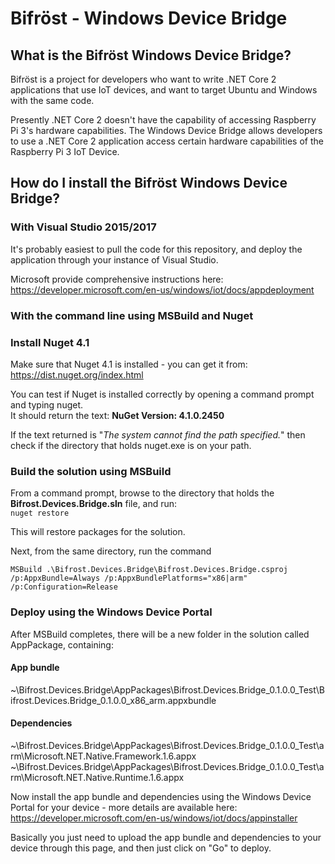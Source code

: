 # Bifröst - Windows Device Bridge

## What is the Bifröst Windows Device Bridge?

Bifröst is a project for developers who want to write .NET Core 2 applications that use IoT devices, and want to target Ubuntu and Windows with the same code.  

Presently .NET Core 2 doesn't have the capability of accessing Raspberry Pi 3's hardware capabilities. The Windows Device Bridge allows developers to use a .NET Core 2 application access certain hardware capabilities of the Raspberry Pi 3 IoT Device.

## How do I install the Bifröst Windows Device Bridge?

### With Visual Studio 2015/2017

It's probably easiest to pull the code for this repository, and deploy the application through your instance of Visual Studio.  
  
Microsoft provide comprehensive instructions here:  
https://developer.microsoft.com/en-us/windows/iot/docs/appdeployment

### With the command line using MSBuild and Nuget

### Install Nuget 4.1
Make sure that Nuget 4.1 is installed - you can get it from:  
https://dist.nuget.org/index.html

You can test if Nuget is installed correctly by opening a command prompt and typing nuget.  
It should return the text: **NuGet Version: 4.1.0.2450**

If the text returned is "_The system cannot find the path specified._" then check if the directory that holds nuget.exe is on your path.

### Build the solution using MSBuild
From a command prompt, browse to the directory that holds the **Bifrost.Devices.Bridge.sln** file, and run:  
```nuget restore```

This will restore packages for the solution.

Next, from the same directory, run the command 

```
MSBuild .\Bifrost.Devices.Bridge\Bifrost.Devices.Bridge.csproj /p:AppxBundle=Always /p:AppxBundlePlatforms="x86|arm" /p:Configuration=Release  
```

### Deploy using the Windows Device Portal
After MSBuild completes, there will be a new folder in the solution called AppPackage, containing:  
  
#### App bundle
~\Bifrost.Devices.Bridge\AppPackages\Bifrost.Devices.Bridge_0.1.0.0_Test\Bifrost.Devices.Bridge_0.1.0.0_x86_arm.appxbundle  
  
#### Dependencies
~\Bifrost.Devices.Bridge\AppPackages\Bifrost.Devices.Bridge_0.1.0.0_Test\arm\Microsoft.NET.Native.Framework.1.6.appx
~\Bifrost.Devices.Bridge\AppPackages\Bifrost.Devices.Bridge_0.1.0.0_Test\arm\Microsoft.NET.Native.Runtime.1.6.appx  
  
Now install the app bundle and dependencies using the Windows Device Portal for your device - more details are available here:  
https://developer.microsoft.com/en-us/windows/iot/docs/appinstaller

Basically you just need to upload the app bundle and dependencies to your device through this page, and then just click on "Go" to deploy.
